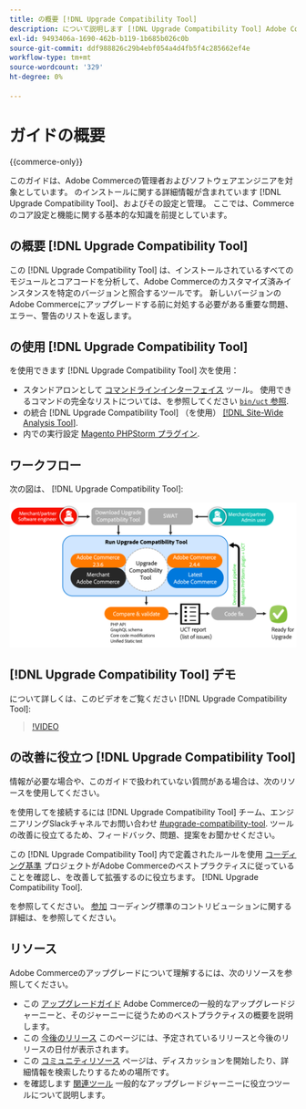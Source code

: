 ```yaml
---
title: の概要 [!DNL Upgrade Compatibility Tool]
description: について説明します [!DNL Upgrade Compatibility Tool] Adobe Commerce プロジェクトにどのように役立つか、および役立つ情報を提供します。
exl-id: 9493406a-1690-462b-b119-1b685b026c0b
source-git-commit: ddf988826c29b4ebf054a4d4fb5f4c285662ef4e
workflow-type: tm+mt
source-wordcount: '329'
ht-degree: 0%

---
```


# ガイドの概要

{{commerce-only}}

このガイドは、Adobe Commerceの管理者およびソフトウェアエンジニアを対象としています。 のインストールに関する詳細情報が含まれています [!DNL Upgrade Compatibility Tool]、およびその設定と管理。 ここでは、Commerceのコア設定と機能に関する基本的な知識を前提としています。

## の概要 [!DNL Upgrade Compatibility Tool]

この [!DNL Upgrade Compatibility Tool] は、インストールされているすべてのモジュールとコアコードを分析して、Adobe Commerceのカスタマイズ済みインスタンスを特定のバージョンと照合するツールです。 新しいバージョンのAdobe Commerceにアップグレードする前に対処する必要がある重要な問題、エラー、警告のリストを返します。

## の使用 [!DNL Upgrade Compatibility Tool]

を使用できます [!DNL Upgrade Compatibility Tool] 次を使用：

- スタンドアロンとして [コマンドラインインターフェイス](../upgrade-compatibility-tool/run.md) ツール。 使用できるコマンドの完全なリストについては、を参照してください [`bin/uct` 参照](/help/reference/uct.md).
- の統合 [!DNL Upgrade Compatibility Tool] （を使用） [[!DNL Site-Wide Analysis Tool]](../upgrade-compatibility-tool/integrate-analysis-tool.md).
- 内での実行設定 [Magento PHPStorm プラグイン](../upgrade-compatibility-tool/run-configuration-phpstorm-plugin.md).

## ワークフロー

次の図は、 [!DNL Upgrade Compatibility Tool]:

![[!DNL Upgrade Compatibility Tool] 図](../../assets/upgrade-guide/uct-diagram-v5.png)

## [!DNL Upgrade Compatibility Tool] デモ

について詳しくは、このビデオをご覧ください [!DNL Upgrade Compatibility Tool]:

>[!VIDEO](https://video.tv.adobe.com/v/341245?quality=12)

## の改善に役立つ [!DNL Upgrade Compatibility Tool]

情報が必要な場合や、このガイドで扱われていない質問がある場合は、次のリソースを使用してください。

を使用してを接続するには [!DNL Upgrade Compatibility Tool] チーム、エンジニアリングSlackチャネルでお問い合わせ [#upgrade-compatibility-tool](https://magentocommeng.slack.com/archives/C019Y143U9F). ツールの改善に役立てるため、フィードバック、問題、提案をお聞かせください。

この [!DNL Upgrade Compatibility Tool] 内で定義されたルールを使用 [コーディング基準](https://developer.adobe.com/commerce/php/coding-standards/) プロジェクトがAdobe Commerceのベストプラクティスに従っていることを確認し、を改善して拡張するのに役立ちます。 [!DNL Upgrade Compatibility Tool].

を参照してください。 [参加](https://developer.adobe.com/commerce/php/coding-standards/contributing/) コーディング標準のコントリビューションに関する詳細は、を参照してください。

## リソース

Adobe Commerceのアップグレードについて理解するには、次のリソースを参照してください。

- この [アップグレードガイド](../overview.md) Adobe Commerceの一般的なアップグレードジャーニーと、そのジャーニーに従うためのベストプラクティスの概要を説明します。
- この [今後のリリース](https://devdocs.magento.com/release/) このページには、予定されているリリースと今後のリリースの日付が表示されます。
- この [コミュニティリソース](https://developer.adobe.com/commerce/contributor/community/) ページは、ディスカッションを開始したり、詳細情報を検索したりするための場所です。
- を確認します [関連ツール](../upgrade-compatibility-tool/related-tools.md) 一般的なアップグレードジャーニーに役立つツールについて説明します。

